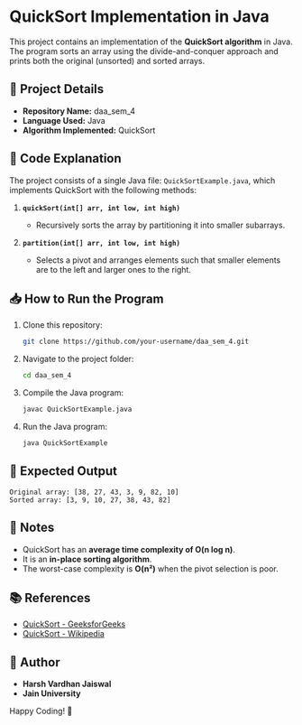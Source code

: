 # QuickSort Implementation in Java

This project contains an implementation of the **QuickSort algorithm** in Java. The program sorts an array using the divide-and-conquer approach and prints both the original (unsorted) and sorted arrays.

## 📌 Project Details
- **Repository Name:** daa_sem_4
- **Language Used:** Java
- **Algorithm Implemented:** QuickSort

## 📜 Code Explanation
The project consists of a single Java file: `QuickSortExample.java`, which implements QuickSort with the following methods:

1. **`quickSort(int[] arr, int low, int high)`**
   - Recursively sorts the array by partitioning it into smaller subarrays.

2. **`partition(int[] arr, int low, int high)`**
   - Selects a pivot and arranges elements such that smaller elements are to the left and larger ones to the right.

## 📥 How to Run the Program
1. Clone this repository:
   ```sh
   git clone https://github.com/your-username/daa_sem_4.git
   ```
2. Navigate to the project folder:
   ```sh
   cd daa_sem_4
   ```
3. Compile the Java program:
   ```sh
   javac QuickSortExample.java
   ```
4. Run the Java program:
   ```sh
   java QuickSortExample
   ```

## 📌 Expected Output
```
Original array: [38, 27, 43, 3, 9, 82, 10]
Sorted array: [3, 9, 10, 27, 38, 43, 82]
```

## 📝 Notes
- QuickSort has an **average time complexity of O(n log n)**.
- It is an **in-place sorting algorithm**.
- The worst-case complexity is **O(n²)** when the pivot selection is poor.

## 📚 References
- [QuickSort - GeeksforGeeks](https://www.geeksforgeeks.org/quick-sort/)
- [QuickSort - Wikipedia](https://en.wikipedia.org/wiki/Quicksort)

## 📌 Author
- **Harsh Vardhan Jaiswal**
- **Jain University**

Happy Coding! 🚀


